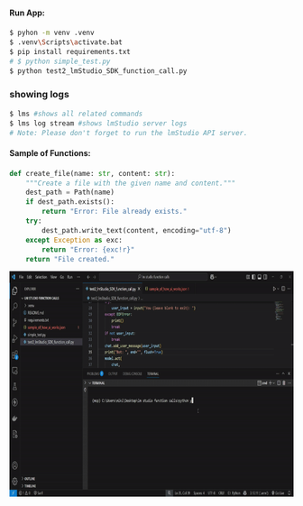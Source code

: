 #### Run App: 
```sh
$ pyhon -m venv .venv
$ .venv\Scripts\activate.bat
$ pip install requirements.txt
# $ python simple_test.py
$ python test2_lmStudio_SDK_function_call.py
```
### showing logs
```sh
$ lms #shows all related commands
$ lms log stream #shows lmStudio server logs
# Note: Please don't forget to run the lmStudio API server.
```

#### Sample of Functions:
```py
def create_file(name: str, content: str):
    """Create a file with the given name and content."""
    dest_path = Path(name)
    if dest_path.exists():
        return "Error: File already exists."
    try:
        dest_path.write_text(content, encoding="utf-8")
    except Exception as exc:
        return "Error: {exc!r}"
    return "File created."
```
<img src="results.gif" width="600" height="400" />

